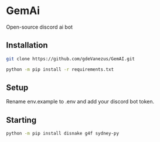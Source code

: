 # GemAi

Open-source discord ai bot

## Installation

```bash
git clone https://github.com/gdeVanezus/GemAI.git
```

```bash
python -m pip install -r requirements.txt
```
## Setup

Rename env.example to .env and add your discord bot token.

## Starting

```bash
python -m pip install disnake g4f sydney-py 
```


